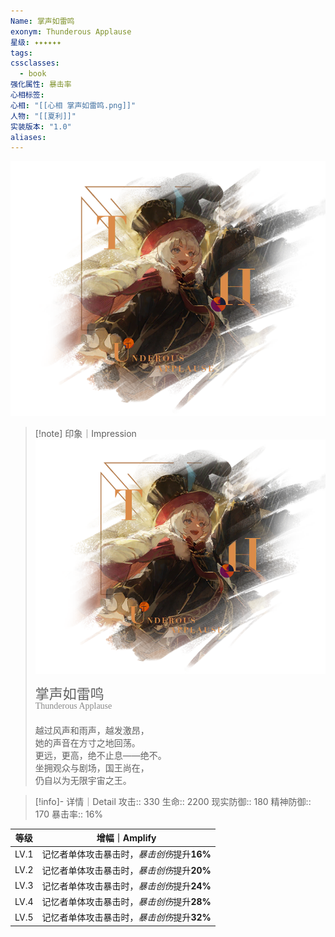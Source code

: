 ```yaml
---
Name: 掌声如雷鸣
exonym: Thunderous Applause
星级: ✦✦✦✦✦✦
tags: 
cssclasses:
  - book
强化属性: 暴击率
心相标签: 
心相: "[[心相 掌声如雷鸣.png]]"
人物: "[[夏利]]"
实装版本: "1.0"
aliases: 
---
```

![cover](assets/掌声如雷鸣｜Thunderous%20Applause.assets/心相%20掌声如雷鸣.png)

> [!note] 印象｜Impression
> ![心相 掌声如雷鸣|inlL|300](assets/掌声如雷鸣｜Thunderous%20Applause.assets/心相%20掌声如雷鸣.png)
> <p style="font-family: '家族宋', sans-serif; font-size: 22px; line-height: 0.75; text-indent: 0;">掌声如雷鸣<br><span style="font-family: serif; font-size: 14px; color: #888888;">Thunderous Applause</span></p>
> 
> 越过风声和雨声，越发激昂，  
> 她的声音在方寸之地回荡。  
> 更远，更高，绝不止息——绝不。  
> 坐拥观众与剧场，国王尚在，  
> 仍自以为无限宇宙之王。

> [!info]- 详情｜Detail
> 攻击:: 330
> 生命:: 2200
> 现实防御:: 180
> 精神防御:: 170
> 暴击率:: 16%

| 等级 |                增幅｜Amplify                |
| :--: | :-----------------------------------------: |
| LV.1 | 记忆者单体攻击暴击时，*暴击创伤*提升**16%** |
| LV.2 | 记忆者单体攻击暴击时，*暴击创伤*提升**20%** |
| LV.3 | 记忆者单体攻击暴击时，*暴击创伤*提升**24%** |
| LV.4 | 记忆者单体攻击暴击时，*暴击创伤*提升**28%** |
| LV.5 | 记忆者单体攻击暴击时，*暴击创伤*提升**32%** |
